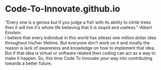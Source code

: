# Code-To-Innovate.github.io
"Every one is a genius but if you judge a fish with its ability to climb trees then it will live it's whole life believing that it is stupid and useless."-Albert Einstein
<br>
I believe that every individual in this world has atleast one million dollar idea throughout his/her lifetime. 
But everyone don't work on it and mostly the reason is lack of awareness and knowledge on how to implement that idea. 
But if that idea is virtual or software related then coding can act as a way to make it happen. 
So, this time Code To Innovate your way into contributing towards a better future. 
